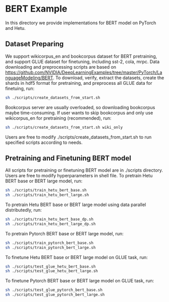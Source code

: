 # BERT Example
In this directory we provide implementations for BERT model on PyTorch and Hetu.

## Dataset Preparing
We support wikicorpus_en and bookcorpus dataset for BERT pretraining, and support GLUE dataset for finetuning, including 
sst-2, cola, mrpc. Data downloading and preprocessing scripts are based on https://github.com/NVIDIA/DeepLearningExamples/tree/master/PyTorch/LanguageModeling/BERT. To download, verify, extract the datasets, create the shards in hdf5 format for pretraining, and preprocess all GLUE data for finetuing, run:
```bash
sh ./scripts/create_datasets_from_start.sh
```
Bookcorpus server are usually overloaded, so downloading bookcorpus maybe time-consuming. If user wants to skip bookcorpus and only use wikicorpus_en for pretraining (recommended), run: 
```bash
sh ./scripts/create_datasets_from_start.sh wiki_only
```
Users are free to modify ./scripts/create_datasets_from_start.sh to run specified scripts according to needs.

## Pretraining and Finetuning BERT model
All scripts for pretraining or finetuning BERT model are in ./scripts directory. Users are free to modify hyperparameters in shell file.
To pretrain Hetu BERT base or BERT large model, run:
```bash
sh ./scripts/train_hetu_bert_base.sh
sh ./scripts/train_hetu_bert_large.sh
```
To pretrain Hetu BERT base or BERT large model using data parallel distributedly, run:
```bash
sh ./scripts/train_hetu_bert_base_dp.sh
sh ./scripts/train_hetu_bert_large_dp.sh
```
To pretrain Pytorch BERT base or BERT large model, run:
```bash
sh ./scripts/train_pytorch_bert_base.sh
sh ./scripts/train_pytorch_bert_large.sh
```
To finetune Hetu BERT base or BERT large model on GLUE task, run:
```bash
sh ./scripts/test_glue_hetu_bert_base.sh
sh ./scripts/test_glue_hetu_bert_large.sh
```
To finetune Pytorch BERT base or BERT large model on GLUE task, run:
```bash
sh ./scripts/test_glue_pytorch_bert_base.sh
sh ./scripts/test_glue_pytorch_bert_large.sh
```
